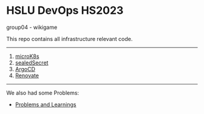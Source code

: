# HSLU DevOps HS2023
group04 - wikigame

This repo contains all infrastructure relevant code.

---
1. [microK8s](microk8s.md)
2. [sealedSecret](sealedsecret.md)
3. [ArgoCD](argocd.md)
4. [Renovate](renovate.md)

--- 

We also had some Problems: 

* [Problems and Learnings](problems.md)


